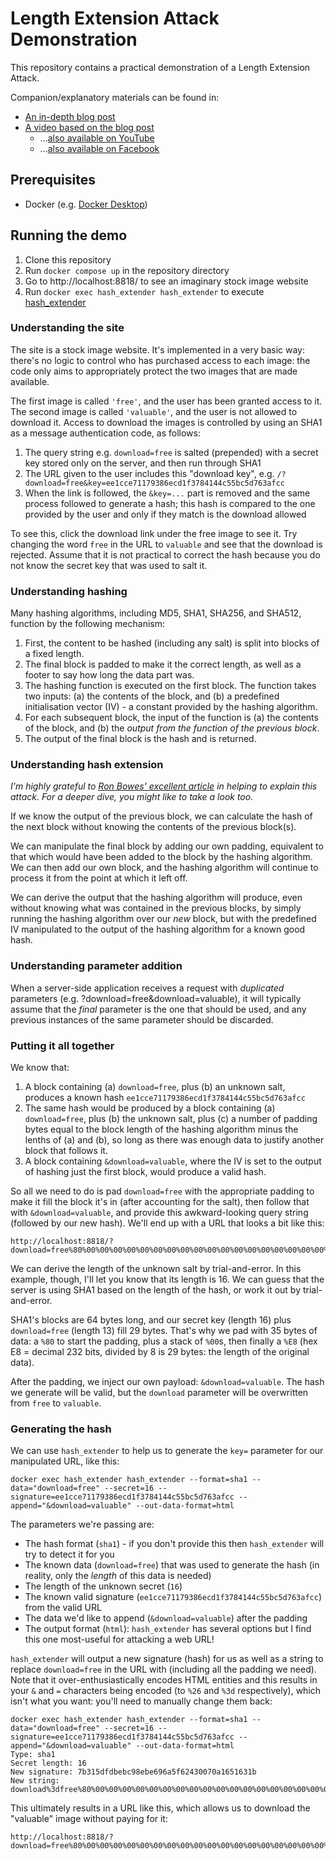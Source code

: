 # Length Extension Attack Demonstration

This repository contains a practical demonstration of a Length Extension Attack.

Companion/explanatory materials can be found in:

- [An in-depth blog post](https://danq.me/2023/11/30/length-extension-attack/)
- [A video based on the blog post](https://danq.me/2023/11/30/length-extension-attack-video/)
    - ...[also available on YouTube](https://www.youtube.com/watch?v=H_bvdhPMizE)
    - ...[also available on Facebook](https://www.facebook.com/DanQBlog/videos/634831868617045/)

## Prerequisites

- Docker (e.g. [Docker Desktop](https://www.docker.com/products/docker-desktop/))

## Running the demo

1. Clone this repository
2. Run `docker compose up` in the repository directory
3. Go to http://localhost:8818/ to see an imaginary stock image website
4. Run `docker exec hash_extender hash_extender` to execute [hash_extender](https://github.com/iagox86/hash_extender)

### Understanding the site

The site is a stock image website. It's implemented in a very basic way: there's no logic to control who has purchased access to each image: the code only aims to appropriately protect the two images that are made available.

The first image is called `'free'`, and the user has been granted access to it. The second image is called `'valuable'`, and the user is not allowed to download it. Access to download the images is controlled by using an SHA1 as a message authentication code, as follows:

1. The query string e.g. `download=free` is salted (prepended) with a secret key stored only on the server, and then run through SHA1
2. The URL given to the user includes this "download key", e.g. `/?download=free&key=ee1cce71179386ecd1f3784144c55bc5d763afcc`
3. When the link is followed, the `&key=...` part is removed and the same process followed to generate a hash; this hash is compared to the one provided by the user and only if they match is the download allowed

To see this, click the download link under the free image to see it. Try changing the word `free` in the URL to `valuable` and see that the download is rejected. Assume that it is not practical to correct the hash because you do not know the secret key that was used to salt it.

### Understanding hashing

Many hashing algorithms, including MD5, SHA1, SHA256, and SHA512, function by the following mechanism:

1. First, the content to be hashed (including any salt) is split into blocks of a fixed length.
2. The final block is padded to make it the correct length, as well as a footer to say how long the data part was.
3. The hashing function is executed on the first block. The function takes two inputs: (a) the contents of the block, and (b) a predefined initialisation vector (IV) - a constant provided by the hashing algorithm.
4. For each subsequent block, the input of the function is (a) the contents of the block, and (b) the _output from the function of the previous block_.
5. The output of the final block is the hash and is returned.

### Understanding hash extension

*I'm highly grateful to [Ron Bowes' excellent article](https://www.skullsecurity.org/2012/everything-you-need-to-know-about-hash-length-extension-attacks) in helping to explain this attack. For a deeper dive, you might like to take a look too.*

If we know the output of the previous block, we can calculate the hash of the next block without knowing the contents of the previous block(s).

We can manipulate the final block by adding our own padding, equivalent to that which would have been added to the block by the hashing algorithm. We can then add our own block, and the hashing algorithm will continue to process it from the point at which it left off.

We can derive the output that the hashing algorithm will produce, even without knowing what was contained in the previous blocks, by simply running the hashing algorithm over our _new_ block, but with the predefined IV manipulated to the output of the hashing algorithm for a known good hash.

### Understanding parameter addition

When a server-side application receives a request with _duplicated_ parameters (e.g. ?download=free&download=valuable), it will typically assume that the _final_ parameter is the one that should be used, and any previous instances of the same parameter should be discarded.

### Putting it all together

We know that:

1. A block containing (a) `download=free`, plus (b) an unknown salt, produces a known hash `ee1cce71179386ecd1f3784144c55bc5d763afcc`
2. The same hash would be produced by a block containing (a) `download=free`, plus (b) the unknown salt, plus (c) a number of padding bytes equal to the block length of the hashing algorithm minus the lenths of (a) and (b), so long as there was enough data to justify another block that follows it.
3. A block containing `&download=valuable`, where the IV is set to the output of hashing just the first block, would produce a valid hash.

So all we need to do is pad `download=free` with the appropriate padding to make it fill the block it's in (after accounting for the salt), then follow that with `&download=valuable`, and provide this awkward-looking query string (followed by our new hash). We'll end up with a URL that looks a bit like this:

```
http://localhost:8818/?download=free%80%00%00%00%00%00%00%00%00%00%00%00%00%00%00%00%00%00%00%00%00%00%00%00%00%00%00%00%00%00%00%00%00%00%e8&download=valuable&key=...
```

We can derive the length of the unknown salt by trial-and-error. In this example, though, I'll let you know that its length is 16. We can guess that the server is using SHA1 based on the length of the hash, or work it out by trial-and-error.

SHA1's blocks are 64 bytes long, and our secret key (length 16) plus `download=free` (length 13) fill 29 bytes. That's why we pad with 35 bytes of data: a `%80` to start the padding, plus a stack of `%00`s, then finally a `%E8` (hex E8 = decimal 232 bits, divided by 8 is 29 bytes: the length of the original data).

After the padding, we inject our own payload: `&download=valuable`. The hash we generate will be valid, but the `download` parameter will be overwritten from `free` to `valuable`.

### Generating the hash

We can use `hash_extender` to help us to generate the `key=` parameter for our manipulated URL, like this:

```
docker exec hash_extender hash_extender --format=sha1 --data="download=free" --secret=16 --signature=ee1cce71179386ecd1f3784144c55bc5d763afcc --append="&download=valuable" --out-data-format=html
```

The parameters we're passing are:

- The hash format (`sha1`) - if you don't provide this then `hash_extender` will try to detect it for you
- The known data (`download=free`) that was used to generate the hash (in reality, only the _length_ of this data is needed)
- The length of the unknown secret (`16`)
- The known valid signature (`ee1cce71179386ecd1f3784144c55bc5d763afcc`) from the valid URL
- The data we'd like to append (`&download=valuable`) after the padding
- The output format (`html`): `hash_extender` has several options but I find this one most-useful for attacking a web URL!

`hash_extender` will output a new signature (hash) for us as well as a string to replace `download=free` in the URL with (including all the padding we need). Note that it over-enthusiastically encodes HTML entities and this results in your `&` and `=` characters being encoded (to `%26` and `%3d` respectively), which isn't what you want: you'll need to manually change them back:

```
docker exec hash_extender hash_extender --format=sha1 --data="download=free" --secret=16 --signature=ee1cce71179386ecd1f3784144c55bc5d763afcc --append="&download=valuable" --out-data-format=html
Type: sha1
Secret length: 16
New signature: 7b315dfdbebc98ebe696a5f62430070a1651631b
New string: download%3dfree%80%00%00%00%00%00%00%00%00%00%00%00%00%00%00%00%00%00%00%00%00%00%00%00%00%00%00%00%00%00%00%00%00%00%e8%26download%3dvaluable
```

This ultimately results in a URL like this, which allows us to download the "valuable" image without paying for it:

```
http://localhost:8818/?download=free%80%00%00%00%00%00%00%00%00%00%00%00%00%00%00%00%00%00%00%00%00%00%00%00%00%00%00%00%00%00%00%00%00%00%e8&download=valuable&key=7b315dfdbebc98ebe696a5f62430070a1651631b
```
